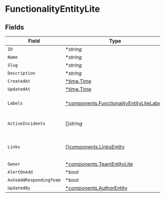 # FunctionalityEntityLite


## Fields

| Field                                                                                                 | Type                                                                                                  | Required                                                                                              | Description                                                                                           |
| ----------------------------------------------------------------------------------------------------- | ----------------------------------------------------------------------------------------------------- | ----------------------------------------------------------------------------------------------------- | ----------------------------------------------------------------------------------------------------- |
| `ID`                                                                                                  | **string*                                                                                             | :heavy_minus_sign:                                                                                    | N/A                                                                                                   |
| `Name`                                                                                                | **string*                                                                                             | :heavy_minus_sign:                                                                                    | N/A                                                                                                   |
| `Slug`                                                                                                | **string*                                                                                             | :heavy_minus_sign:                                                                                    | N/A                                                                                                   |
| `Description`                                                                                         | **string*                                                                                             | :heavy_minus_sign:                                                                                    | N/A                                                                                                   |
| `CreatedAt`                                                                                           | [*time.Time](https://pkg.go.dev/time#Time)                                                            | :heavy_minus_sign:                                                                                    | N/A                                                                                                   |
| `UpdatedAt`                                                                                           | [*time.Time](https://pkg.go.dev/time#Time)                                                            | :heavy_minus_sign:                                                                                    | N/A                                                                                                   |
| `Labels`                                                                                              | [*components.FunctionalityEntityLiteLabels](../../models/components/functionalityentitylitelabels.md) | :heavy_minus_sign:                                                                                    | An object of label key and values                                                                     |
| `ActiveIncidents`                                                                                     | []*string*                                                                                            | :heavy_minus_sign:                                                                                    | List of active incident guids                                                                         |
| `Links`                                                                                               | [][components.LinksEntity](../../models/components/linksentity.md)                                    | :heavy_minus_sign:                                                                                    | List of links attached to this functionality.                                                         |
| `Owner`                                                                                               | [*components.TeamEntityLite](../../models/components/teamentitylite.md)                               | :heavy_minus_sign:                                                                                    | N/A                                                                                                   |
| `AlertOnAdd`                                                                                          | **bool*                                                                                               | :heavy_minus_sign:                                                                                    | N/A                                                                                                   |
| `AutoAddRespondingTeam`                                                                               | **bool*                                                                                               | :heavy_minus_sign:                                                                                    | N/A                                                                                                   |
| `UpdatedBy`                                                                                           | [*components.AuthorEntity](../../models/components/authorentity.md)                                   | :heavy_minus_sign:                                                                                    | N/A                                                                                                   |